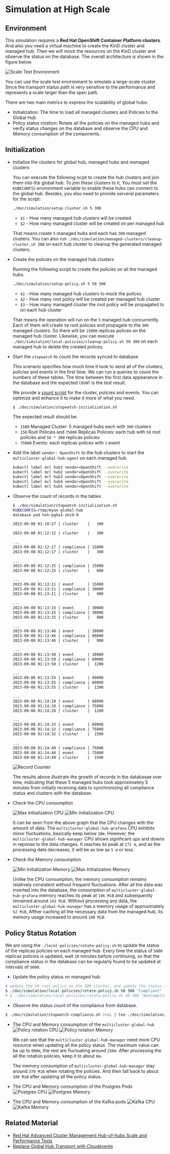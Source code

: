 # Simulation at High Scale

## Environment

This simulation requires a **Red Hat OpenShift Container Platform clusters**. And also you need a virtual machine to create the KinD cluster and managed hub. Then we will mock the resources on the KinD cluster and observe the status on the database. The overall architecture is shown in the figure below.

![Scale Test Environment](./../images/global-hub-scale-test-overview.png)

You can use the scale test environment to simulate a large-scale cluster. Since the transport status path is very sensitive to the performance and represents a scale larger than the spec path.

There are two main metrics to express the scalability of global hubs:

- Initialization: The time to load all managed clusters and Policies to the Global Hub
- Policy status rotation: Rotate all the policies on the managed hubs and verify status changes on the database and observe the CPU and Memory consumption of the components.

## Initialization 

- Initialize the clusters for global hub, managed hubs and managed clusters

  You can execute the following scipt to create the hub clusters and join them into the global hub. To join these clusters to it, You must set the `KUBECONFIG` environment variable to enable these hubs can connect to the global hub. Besides, you also need to provide serveral parameters for the script:

  ```bash
  ./doc/simulation/setup-cluster.sh 5 300
  ```
  - `$1` - How many managed hub clusters will be created
  - `$2` - How many managed cluster will be created on per managed hub

  That means create `5` managed hubs and each has `300` managed clusters. You can also run `./doc/simulation/managed-clusters/cleanup-cluster.sh 300` on each hub cluster to cleanup the generated managed clusters.

- Create the policies on the managed hub clusters

  Running the following script to create the policies on all the managed hubs.
  ```bash
  ./doc/simulation/setup-policy.sh 5 50 300
  ```
  - `$1` - How many managed hub clusters to mock the polices
  - `$2` - How many root policy will be created per managed hub cluster
  - `$3` - How many managed cluster the root policy will be propagated to on each hub cluster

  That means the operation will run on the `5` managed hub concurrently. Each of them will create `50` root policies and propagate to the `300` managed clusters. So there will be `15000` replicas polices on the managed hub cluster. Likewise, you can execute `./doc/simulation/local-policies/cleanup-policy.sh 50 300` on each managed hub to delete the created polices.

- Start the `stopwatch` to count the records synced to database
  
  This scenario specifies how much time it took to send all of the clusters, policies and events in the first time. We can run a queries to count the numbers of these tables. The time between the first data appearance in the database and the expected `COUNT` is the test result. 

  We provide a [count script](stopwatch-initialization.sh) for the cluster, policies and events. You can optimize and enhance it to make it more of what you need.

  ```bash
  $ ./doc/simulation/stopwatch-initialization.sh
  ```

  The expected result should be:

  - `1500` Managed Cluster: 5 managed hubs each with `300` clusters
  - `150` Root Policies and `75000` Replicas Policies: each hub with `50` root policies and `50 * 300` replicas policies
  - `75000` Events: each replicas polices with `1` event

- Add the label `vendor: OpenShift` to the hub clusters to start the `multicluster-global-hub-agent` on each managed hub
  
  ```bash
  kubectl label mcl hub1 vendor=OpenShift --overwrite
  kubectl label mcl hub2 vendor=OpenShift --overwrite
  kubectl label mcl hub3 vendor=OpenShift --overwrite
  kubectl label mcl hub4 vendor=OpenShift --overwrite
  kubectl label mcl hub5 vendor=OpenShift --overwrite
  ```

- Observe the count of records in the tables

  ```bash
  $ ./doc/simulation/stopwatch-initialization.sh
  KUBECONFIG=/tmp/myan-global-hub
  database pod hoh-pgha1-zkz9-0

  2023-09-08 01:10:27 | cluster    |   300

  2023-09-08 01:12:12 | cluster    |   300

  ...
  2023-09-08 01:12:17 | compliance | 15000
  2023-09-08 01:12:17 | cluster    |   300

  ...
  2023-09-08 01:12:25 | compliance | 15000
  2023-09-08 01:12:25 | cluster    |   600

  ...
  2023-09-08 01:13:11 | event      | 15000
  2023-09-08 01:13:11 | compliance | 30000
  2023-09-08 01:13:11 | cluster    |   900

  ...
  2023-09-08 01:13:15 | event      | 30000
  2023-09-08 01:13:15 | compliance | 30000
  2023-09-08 01:13:15 | cluster    |   900

  ...
  2023-09-08 01:13:46 | event      | 30000
  2023-09-08 01:13:46 | compliance | 60000
  2023-09-08 01:13:46 | cluster    |   900

  ...
  2023-09-08 01:13:50 | event      | 30000
  2023-09-08 01:13:50 | compliance | 60000
  2023-09-08 01:13:50 | cluster    |  1200

  ...
  2023-09-08 01:13:55 | event      | 60000
  2023-09-08 01:13:55 | compliance | 60000
  2023-09-08 01:13:55 | cluster    |  1200

  ...
  2023-09-08 01:14:28 | event      | 60000
  2023-09-08 01:14:28 | compliance | 75000
  2023-09-08 01:14:28 | cluster    |  1200

  ...
  2023-09-08 01:14:32 | event      | 60000
  2023-09-08 01:14:32 | compliance | 75000
  2023-09-08 01:14:32 | cluster    |  1500

  ...
  2023-09-08 01:14:40 | compliance | 75000
  2023-09-08 01:14:40 | event      | 75000
  2023-09-08 01:14:40 | cluster    |  1500
  ```
  ![Record Counter](./../images/global-hub-record-counter.png)

  The results above illustrate the growth of records in the databasae over time, indicating that these 5 managed hubs took approximately 5 minutes from initially receiving data to synchronizing all compliance status and clusters with the database.

- Check the CPU consumption

  ![Max Initialization CPU](./../images/global-hub-cpu-initialization-max.png)
  ![Min Initialization CPU](./../images/global-hub-cpu-initialization-min.png)

  It can be seen from the above graph that the CPU changes with the amount of data. The `multicluster-global-hub-grafana` CPU exhibits minor fluctuations, basically keep below `10m`. However, the `multicluster-global-hub-manager` CPU shows significant ups and downs in reponse to the data changes. It reaches its peak at `171 m`, and as the processing data decreases, it will be as low as `5 m` or less.

- Check the Memory consumption

  ![Min Initialization Memory](./../images/global-hub-memory-initialization-min.png)
  ![Max Initialization Memory](./../images/global-hub-memory-initialization-max.png)

  Unlike the CPU consumption, the memory consumption remains relatively consistent without frequent fluctuations. After all the data was inserted into the database, the consumption of  `multicluster-global-hub-grafana` memory reaches its peak at `186 MiB` and subsequently remained around `143 MiB`. Without processing any data, the `multicluster-global-hub-manager` has a memory usage of approximately `52 MiB`, Afther caching all the necessary data from the managed hub, its memory usage increased to around `190 MiB`.

## Policy Status Rotation

We are using the `./local-policies/rotate-policy.sh` to update the status of the replicas policies on each managed hub. Every time the status of `5000` replicas policies is updated, wait `10` minutes before continuing, so that the compliance status in the database can be regularly found to be updated at intervals of `5000`. 

- Update the policy status on managed hub

```bash
# update the 50 root policy on the 300 cluster, and update the status to Compliant(default NonCompliant)
$ ./doc/simulation/local-policies/rotate-policy.sh 50 300 "Compliant"
# $ ./doc/simulation/local-policies/rotate-policy.sh 50 300 "NonCompliant"
```

- Observe the status count of the compliance from database.
```bash
$ ./doc/simulation/stopwatch-compliance.sh 2>&1 | tee ./doc/simulation/compliance.log
```

- The CPU and Memory consumption of the `multicluster-global-hub`
 ![Policy rotation CPU](./../images/global-hub-cpu-policy-rotation.png)
 ![Policy rotation Memory](./../images/global-hub-memory-policy-rotation.png)

  We can see that the  `multicluster-global-hub-manager` need more CPU resource when updating all the policy status. The maximum value can be up to `800m`, the rest are fluctuating around `250m`. After processing the all the rotation policies, keep it to about `6m`.

  The memory consumption of `multicluster-global-hub-manager` stay around `370 MiB` when rotating the policies. And then fall back to about `180 MiB` after updating all the policy status.

- The CPU and Memory consumption of the Postgres Pods
  ![Postgres CPU](./../images/global-hub-cpu-postgres.png)
  ![Postgres Memory](./../images/global-hub-memory-postgres.png)

- The CPU and Memory consumption of the Kafka pods
  ![Kafka CPU](./../images/global-hub-cpu-kafka.png)
  ![Kafka Memory](./../images/global-hub-memory-kafka.png)

## Related Material

- [Red Hat Advanced Cluster Management Hub-of-hubs Scale and Performance Tests](https://docs.google.com/presentation/d/1z6hESoacKRHuBQ-7I8nqWBuMnw7Z6CAw/edit#slide=id.p1)
- [Replace Global Hub Transport with Cloudevents](https://github.com/stolostron/multicluster-global-hub/issues/310)
